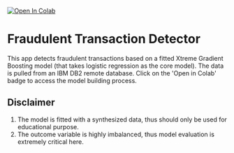 [![Open In Colab](https://colab.research.google.com/assets/colab-badge.svg)](https://colab.research.google.com/drive/18dGNJIx5jkqYxjImYzFwOpkzRoXIPY1a#scrollTo=XBzFcBaix9dG)
# Fraudulent Transaction Detector

This app detects fraudulent transactions based on a fitted Xtreme Gradient Boosting model (that takes logistic regression as the core model). 
The data is pulled from an IBM DB2 remote database. Click on the 'Open in Colab' badge to access the model building process. 

## Disclaimer
1. The model is fitted with a synthesized data, thus should only be used for educational purpose.
2. The outcome variable is highly imbalanced, thus model evaluation is extremely critical here.
